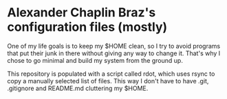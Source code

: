 # Alexander Chaplin Braz's configuration files (mostly)

One of my life goals is to keep my $HOME clean, so I try to avoid programs
that put their junk in there without giving any way to change it.
That's why I chose to go minimal and build my system from the ground up.

This repository is populated with a script called rdot, which uses rsync
to copy a manually selected list of files. This way I don't have to have
.git, .gitignore and README.md cluttering my $HOME.
